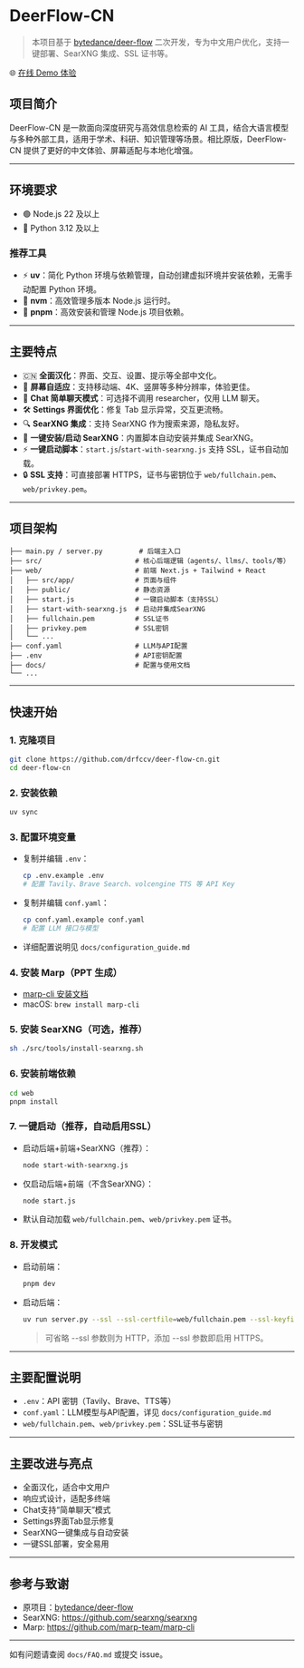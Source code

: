 # DeerFlow-CN

> 本项目基于 [bytedance/deer-flow](https://github.com/bytedance/deer-flow) 二次开发，专为中文用户优化，支持一键部署、SearXNG 集成、SSL 证书等。

🌐 [在线 Demo 体验](https://ai.liuyuan.top)

## 项目简介

DeerFlow-CN 是一款面向深度研究与高效信息检索的 AI 工具，结合大语言模型与多种外部工具，适用于学术、科研、知识管理等场景。相比原版，DeerFlow-CN 提供了更好的中文体验、屏幕适配与本地化增强。

---

## 环境要求

- 🟢 Node.js 22 及以上
- 🐍 Python 3.12 及以上

### 推荐工具

- ⚡ **uv**：简化 Python 环境与依赖管理，自动创建虚拟环境并安装依赖，无需手动配置 Python 环境。
- 🔄 **nvm**：高效管理多版本 Node.js 运行时。
- 🚀 **pnpm**：高效安装和管理 Node.js 项目依赖。

---

## 主要特点

- 🇨🇳 **全面汉化**：界面、交互、设置、提示等全部中文化。
- 📱 **屏幕自适应**：支持移动端、4K、竖屏等多种分辨率，体验更佳。
- 💬 **Chat 简单聊天模式**：可选择不调用 researcher，仅用 LLM 聊天。
- 🛠️ **Settings 界面优化**：修复 Tab 显示异常，交互更流畅。
- 🔍 **SearXNG 集成**：支持 SearXNG 作为搜索来源，隐私友好。
- 🧩 **一键安装/启动 SearXNG**：内置脚本自动安装并集成 SearXNG。
- ⚡ **一键启动脚本**：`start.js`/`start-with-searxng.js` 支持 SSL，证书自动加载。
- 🔒 **SSL 支持**：可直接部署 HTTPS，证书与密钥位于 `web/fullchain.pem`、`web/privkey.pem`。

---

## 项目架构

```
├── main.py / server.py         # 后端主入口
├── src/                       # 核心后端逻辑（agents/、llms/、tools/等）
├── web/                       # 前端 Next.js + Tailwind + React
│   ├── src/app/               # 页面与组件
│   ├── public/                # 静态资源
│   ├── start.js               # 一键启动脚本（支持SSL）
│   ├── start-with-searxng.js  # 启动并集成SearXNG
│   ├── fullchain.pem          # SSL证书
│   ├── privkey.pem            # SSL密钥
│   └── ...
├── conf.yaml                  # LLM与API配置
├── .env                       # API密钥配置
├── docs/                      # 配置与使用文档
└── ...
```

---

## 快速开始

### 1. 克隆项目

```bash
git clone https://github.com/drfccv/deer-flow-cn.git
cd deer-flow-cn
```

### 2. 安装依赖

```bash
uv sync
```

### 3. 配置环境变量

- 复制并编辑 `.env`：
  ```bash
  cp .env.example .env
  # 配置 Tavily、Brave Search、volcengine TTS 等 API Key
  ```
- 复制并编辑 `conf.yaml`：
  ```bash
  cp conf.yaml.example conf.yaml
  # 配置 LLM 接口与模型
  ```
- 详细配置说明见 `docs/configuration_guide.md`

### 4. 安装 Marp（PPT 生成）

- [marp-cli 安装文档](https://github.com/marp-team/marp-cli?tab=readme-ov-file#use-package-manager)
- macOS: `brew install marp-cli`

### 5. 安装 SearXNG（可选，推荐）

```bash
sh ./src/tools/install-searxng.sh
```

### 6. 安装前端依赖

```bash
cd web
pnpm install
```

### 7. 一键启动（推荐，自动启用SSL）

- 启动后端+前端+SearXNG（推荐）：
  ```bash
  node start-with-searxng.js
  ```
- 仅启动后端+前端（不含SearXNG）：
  ```bash
  node start.js
  ```
- 默认自动加载 `web/fullchain.pem`、`web/privkey.pem` 证书。

### 8. 开发模式

- 启动前端：
  ```bash
  pnpm dev
  ```
- 启动后端：
  ```bash
  uv run server.py --ssl --ssl-certfile=web/fullchain.pem --ssl-keyfile=web/privkey.pem
  ```
  > 可省略 --ssl 参数则为 HTTP，添加 --ssl 参数即启用 HTTPS。

---

## 主要配置说明

- `.env`：API 密钥（Tavily、Brave、TTS等）
- `conf.yaml`：LLM模型与API配置，详见 `docs/configuration_guide.md`
- `web/fullchain.pem`、`web/privkey.pem`：SSL证书与密钥

---

## 主要改进与亮点

- 全面汉化，适合中文用户
- 响应式设计，适配多终端
- Chat支持“简单聊天”模式
- Settings界面Tab显示修复
- SearXNG一键集成与自动安装
- 一键SSL部署，安全易用

---

## 参考与致谢

- 原项目：[bytedance/deer-flow](https://github.com/bytedance/deer-flow)
- SearXNG: https://github.com/searxng/searxng
- Marp: https://github.com/marp-team/marp-cli

---

如有问题请查阅 `docs/FAQ.md` 或提交 issue。
